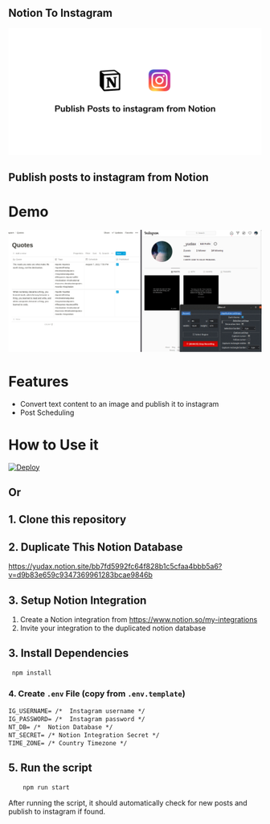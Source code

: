 ## Notion To Instagram

![instagram](./thumbnail.png)

## Publish posts to instagram from Notion

# Demo

![demo](./demo.gif)

# Features

- Convert text content to an image and publish it to instagram
- Post Scheduling

# How to Use it

[![Deploy](https://www.herokucdn.com/deploy/button.svg)](https://heroku.com/deploy?template=https://github.com/yudax42/notion-instagram)

## Or

## 1. Clone this repository

## 2. Duplicate This Notion Database

https://yudax.notion.site/bb7fd5992fc64f828b1c5cfaa4bbb5a6?v=d9b83e659c9347369961283bcae9846b

## 3. Setup Notion Integration

1. Create a Notion integration from https://www.notion.so/my-integrations
2. Invite your integration to the duplicated notion database

## 3. Install Dependencies

```bash
 npm install
```

### 4. Create `.env` File (copy from `.env.template`)

```
IG_USERNAME= /*  Instagram username */
IG_PASSWORD= /*  Instagram password */
NT_DB= /*  Notion Database */
NT_SECRET= /* Notion Integration Secret */
TIME_ZONE= /* Country Timezone */
```

## 5. Run the script

```bash
    npm run start
```

After running the script, it should automatically check for new posts and publish to instagram if found.
